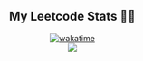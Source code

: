 

<h2 align="center">My Leetcode Stats 👋🏼</h2>

<div align="center">
  <a href="https://wakatime.com/badge/user/e24e0c1b-52c3-4b01-856b-b45f4639b452/project/932912b3-1383-4657-9448-f37ef8216e61"><img src="https://wakatime.com/badge/user/e24e0c1b-52c3-4b01-856b-b45f4639b452/project/932912b3-1383-4657-9448-f37ef8216e61.svg" alt="wakatime"></a>
</div>

<div align="center">
  <img src="https://leetcode.card.workers.dev/sahilambre?theme=dark&font=source_code_pro&extension=null"></img>
  <!-- <img src="https://leetcode-badge-sage.vercel.app/badge/sahilambre?theme=dark"></img> -->
</div>

